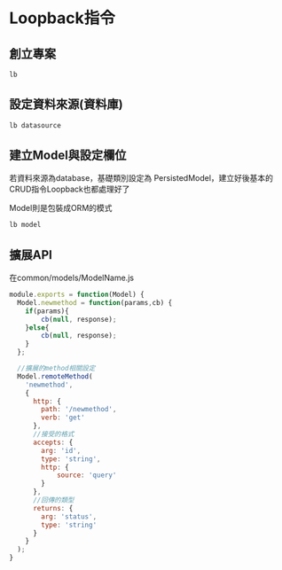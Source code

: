 # Loopback指令

## 創立專案

```sh
lb
```

## 設定資料來源(資料庫)

```sh
lb datasource
```

## 建立Model與設定欄位

若資料來源為database，基礎類別設定為 PersistedModel，建立好後基本的CRUD指令Loopback也都處理好了

Model則是包裝成ORM的模式

```sh
lb model		
```

## 擴展API

在common/models/ModelName.js

```js
module.exports = function(Model) {
  Model.newmethod = function(params,cb) {
    if(params){
		cb(null, response);
    }else{
		cb(null, response);
    }
  };

  //擴展的method相關設定
  Model.remoteMethod(
    'newmethod',
    {
      http: {
        path: '/newmethod',
        verb: 'get'
      },
      //接受的格式
      accepts: {
        arg: 'id',
		type: 'string', 
		http: { 
			source: 'query' 
		} 
      },
      //回傳的類型
      returns: {
        arg: 'status',
        type: 'string'
      }
    }
  );
}
```
